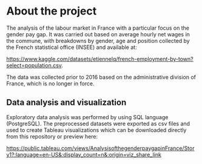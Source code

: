 # About the project

The analysis of the labour market in France with a particular focus on the gender pay gap. It was carried out 
based on average hourly net wages in the commune, with breakdowns by gender, age and position collected 
by the French statistical office (INSEE) and available at: 

https://www.kaggle.com/datasets/etiennelq/french-employment-by-town?select=population.csv. 

The data was collected prior to 2016 based on the administrative division of France, which is no longer in force.

## Data analysis and visualization

Exploratory data analysis was performed by using SQL language (PostgreSQL). The preprocessed datasets were exported as csv files and used to create Tableau
visualizations which can be downloaded directly from this repository or preview here:  

https://public.tableau.com/views/AnalysisofthegenderpaygapinFrance/Story1?:language=en-US&:display_count=n&:origin=viz_share_link
